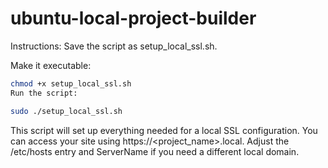 # ubuntu-local-project-builder

Instructions:
Save the script as setup_local_ssl.sh.

Make it executable:

```sh
chmod +x setup_local_ssl.sh
Run the script:
```

```sh
sudo ./setup_local_ssl.sh
```
This script will set up everything needed for a local SSL configuration. You can access your site using https://<project_name>.local. Adjust the /etc/hosts entry and ServerName if you need a different local domain.
